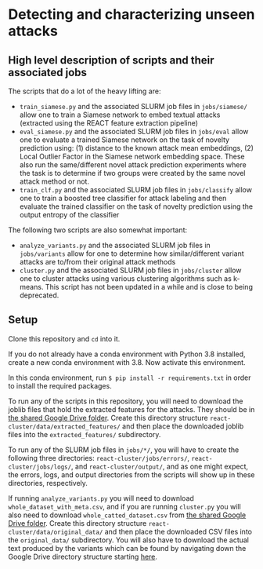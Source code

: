 # Detecting and characterizing unseen attacks
## High level description of scripts and their associated jobs
The scripts that do a lot of the heavy lifting are:
 - `train_siamese.py` and the associated SLURM job files in `jobs/siamese/` allow one to train a Siamese network to embed textual attacks (extracted using the REACT feature extraction pipeline) 
 - `eval_siamese.py` and the associated SLURM job files in `jobs/eval` allow one to evaluate a trained Siamese network on the task of novelty prediction using: (1) distance to the known attack mean embeddings, (2) Local Outlier Factor in the Siamese network embedding space. These also run the  same/different novel attack prediction experiments where the task is to determine if two groups were created by the same novel attack method or not.
 - `train_clf.py` and the associated SLURM job files in `jobs/classify` allow one to train a boosted tree classifier for attack labeling and then evaluate the trained classifier on the task of novelty prediction using the output entropy of the classifier

The following two scripts are also somewhat important:
 - `analyze_variants.py` and the associated SLURM job files in `jobs/variants` allow for one to determine how similar/different variant attacks are to/from their original attack methods
 -  `cluster.py` and the associated SLURM job files in `jobs/cluster` allow one to cluster attacks using various clustering algorithms such as k-means. This script has not been updated in a while and is close to being deprecated.
## Setup
Clone this repository and `cd` into it.

If you do not already have a conda environment with Python 3.8 installed, create a new conda environment with 3.8. Now activate this environment.

In this conda environment, run `$ pip install -r requirements.txt` in order to install the required packages.

To run any of the scripts in this repository, you will need to download the joblib files that hold the extracted features for the attacks. They should be in [the shared Google Drive folder](https://drive.google.com/drive/folders/1978mX878T-B6P23s-YGzsGSsoeim5xp7?usp=sharing). Create this directory structure `react-cluster/data/extracted_features/` and then place the downloaded joblib files into the `extracted_features/` subdirectory.

To run any of the SLURM job files in `jobs/*/`, you will have to create the following three directories: `react-cluster/jobs/errors/`, `react-cluster/jobs/logs/`, and `react-cluster/output/`, and as one might expect, the errors, logs, and output directories from the scripts will show up in these directories, respectively.

If running `analyze_variants.py` you will need to download `whole_dataset_with_meta.csv`, and if you are running `cluster.py` you will also need to download `whole_catted_dataset.csv` from [the shared Google Drive folder](https://drive.google.com/drive/folders/1WcveERnyP1kA1_9tHNyLgoTbBkGPHkju?usp=sharing). Create this directory structure `react-cluster/data/original_data/` and then place the downloaded CSV files into the `original_data/` subdirectory. You will also have to download the actual text produced by the variants which can be found by navigating down the Google Drive directory structure starting [here](https://drive.google.com/drive/folders/11LRMS9ma1FKEnlYBbv5KtiiaNvLTTY51?usp=sharing).
